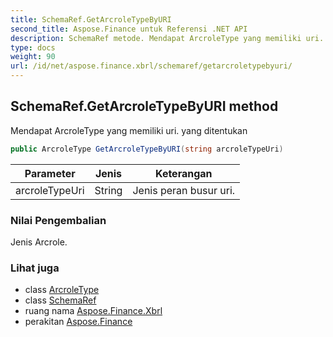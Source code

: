 ```yaml
---
title: SchemaRef.GetArcroleTypeByURI
second_title: Aspose.Finance untuk Referensi .NET API
description: SchemaRef metode. Mendapat ArcroleType yang memiliki uri. yang ditentukan
type: docs
weight: 90
url: /id/net/aspose.finance.xbrl/schemaref/getarcroletypebyuri/
---
```

## SchemaRef.GetArcroleTypeByURI method

Mendapat ArcroleType yang memiliki uri. yang ditentukan

```csharp
public ArcroleType GetArcroleTypeByURI(string arcroleTypeUri)
```

| Parameter | Jenis | Keterangan |
| --- | --- | --- |
| arcroleTypeUri | String | Jenis peran busur uri. |

### Nilai Pengembalian

Jenis Arcrole.

### Lihat juga

* class [ArcroleType](../../arcroletype/)
* class [SchemaRef](../)
* ruang nama [Aspose.Finance.Xbrl](../../schemaref/)
* perakitan [Aspose.Finance](../../../)


